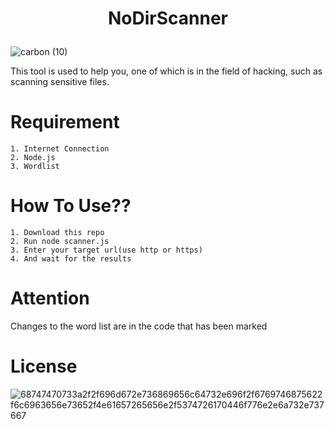 # <p align="center">NoDirScanner</p>
![carbon (10)](https://github.com/ICWR-TEAM/nodirScanner/assets/45759837/c3babe50-ae1f-4e96-8a26-3ceb446c4819)


<p>This tool is used to help you, one of which is in the field of hacking, such as scanning sensitive files.</p>

# Requirement

```
1. Internet Connection
2. Node.js
3. Wordlist 
```

# How To Use??

```
1. Download this repo
2. Run node scanner.js
3. Enter your target url(use http or https)
4. And wait for the results
```

# Attention
Changes to the word list are in the code that has been marked


# License
![68747470733a2f2f696d672e736869656c64732e696f2f6769746875622f6c6963656e73652f4e61657265656e2f5374726170446f776e2e6a732e737667](https://github.com/ICWR-TEAM/nodirScanner/assets/45759837/3b0399d0-6d0d-4dd9-8a2d-be69d670ae69)
